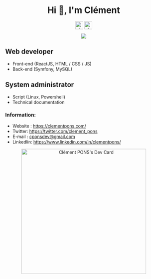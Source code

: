 <h1 align="center">Hi 👋, I'm Clément</h1>
<p align="center">
<a href="https://linkedin.com/in/clementpons" target="blank"><img align="center" src="https://cdn.jsdelivr.net/npm/simple-icons@3.0.1/icons/linkedin.svg" alt="clementpons" height="25" width="25" /></a>
<a href="https://twitter.com/clement_pons" target="blank"><img align="center" src="https://cdn.jsdelivr.net/npm/simple-icons@3.0.1/icons/twitter.svg" alt="clementpons" height="25" width="25" /></a>
</p>
<p align="center">
  <img align="center" src="https://github-readme-stats.vercel.app/api?username=C-PONS-DEV&show_icons=true&include_all_commits=true&count_private=true&hide_title=true" />
</p>


## Web developer
* Front-end (ReactJS, HTML / CSS / JS)
* Back-end (Symfony, MySQL)

## System administrator
* Script (Linux, Powershell)
* Technical documentation

### Information:
* Website : https://clementpons.com/
* Twitter: https://twitter.com/clement_pons
* E-mail : cponsdev@gmail.com
* Linkedlin: https://www.linkedin.com/in/clementpons/

<p align="center">
  <a href="https://app.daily.dev/clem31"><img src="https://api.daily.dev/devcards/171d09c42d3e4088bcced834beb22e75.png?r=3n2" width="400" alt="Clément PONS's Dev Card"/></a>
</p>
